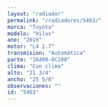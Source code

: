 ```yaml
---
layout: "radiador"
permalink: "/radiadores/5463/"
marca: "Toyota"
modelo: "Hilux"
ano: "2019"
motor: "L4 2.7"
transmision: "Automática"
parte: "16400-OC280"
clima: "Con clima"
alto: "21 3/4"
ancho: "25 5/8"
observaciones: ""
id: "5463"
---
```


